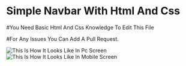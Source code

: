 

# Simple Navbar With Html And Css 


#You Need Basic Html And Css Knowledge To Edit This File


#For Any Issues You Can Add A Pull Request.

![This Is How It Looks Like In Pc Screen](https://user-images.githubusercontent.com/93857690/148495672-1430110e-b7dd-4558-86f6-00e4518e9085.png)
![This Is How It Looks Like In Mobile Screen](https://user-images.githubusercontent.com/93857690/148495718-2898e4b5-98cb-4d28-be4d-3ea101909424.png)
